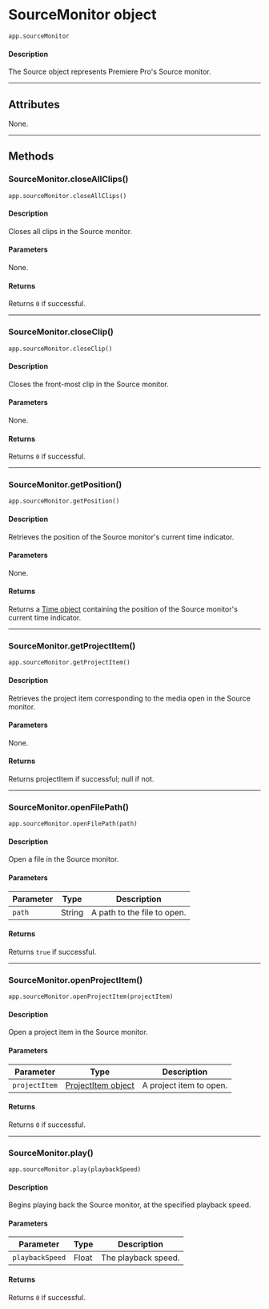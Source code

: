 # SourceMonitor object

`app.sourceMonitor`

#### Description

The Source object represents Premiere Pro's Source monitor.

---

## Attributes

None.

---

## Methods

### SourceMonitor.closeAllClips()

`app.sourceMonitor.closeAllClips()`

#### Description

Closes all clips in the Source monitor.

#### Parameters

None.

#### Returns

Returns `0` if successful.

---

### SourceMonitor.closeClip()

`app.sourceMonitor.closeClip()`

#### Description

Closes the front-most clip in the Source monitor.

#### Parameters

None.

#### Returns

Returns `0` if successful.

---

### SourceMonitor.getPosition()

`app.sourceMonitor.getPosition()`

#### Description

Retrieves the position of the Source monitor's current time indicator.

#### Parameters

None.

#### Returns

Returns a [Time object](../other/time.md) containing the position of the Source monitor's current time indicator.

---

### SourceMonitor.getProjectItem()

`app.sourceMonitor.getProjectItem()`

#### Description

Retrieves the project item corresponding to the media open in the Source monitor.

#### Parameters

None.

#### Returns

Returns projectItem if successful; null if not.

---

### SourceMonitor.openFilePath()

`app.sourceMonitor.openFilePath(path)`

#### Description

Open a file in the Source monitor.

#### Parameters

| Parameter |  Type  |         Description         |
| --------- | ------ | --------------------------- |
| `path`    | String | A path to the file to open. |

#### Returns

Returns `true` if successful.

---

### SourceMonitor.openProjectItem()

`app.sourceMonitor.openProjectItem(projectItem)`

#### Description

Open a project item in the Source monitor.

#### Parameters

|   Parameter   |                     Type                     |       Description       |
| ------------- | -------------------------------------------- | ----------------------- |
| `projectItem` | [ProjectItem object](../item/projectitem.md) | A project item to open. |

#### Returns

Returns `0` if successful.

---

### SourceMonitor.play()

`app.sourceMonitor.play(playbackSpeed)`

#### Description

Begins playing back the Source monitor, at the specified playback speed.

#### Parameters

|    Parameter    | Type  |     Description     |
| --------------- | ----- | ------------------- |
| `playbackSpeed` | Float | The playback speed. |

#### Returns

Returns `0` if successful.
